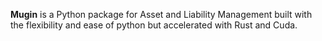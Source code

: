 **Mugin** is a Python package for Asset and Liability Management built with the flexibility and ease of python but accelerated with Rust and Cuda.
